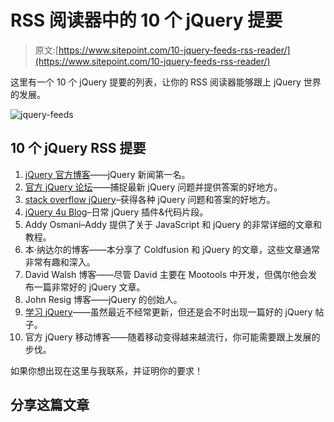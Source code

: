 # RSS 阅读器中的 10 个 jQuery 提要

> 原文:[https://www.sitepoint.com/10-jquery-feeds-rss-reader/](https://www.sitepoint.com/10-jquery-feeds-rss-reader/)

这里有一个 10 个 jQuery 提要的列表，让你的 RSS 阅读器能够跟上 jQuery 世界的发展。

![jquery-feeds](../Images/5628ee45ef3e341dcbc493d8d67e50d6.png "jquery-feeds")

## 10 个 jQuery RSS 提要

1.  [jQuery 官方博客](http://jquery.com/blog/feed/)——jQuery 新闻第一名。
2.  [官方 jQuery 论坛](http://forum.jquery.com/using-jquery/feed)——捕捉最新 jQuery 问题并提供答案的好地方。
3.  [stack overflow jQuery](http://stackoverflow.com/feeds/tag?tagnames=jquery&sort=newest)–获得各种 jQuery 问题和答案的好地方。
4.  [jQuery 4u Blog](http://www.jquery4u/feed/)–日常 jQuery 插件&代码片段。
5.  Addy Osmani–Addy 提供了关于 JavaScript 和 jQuery 的非常详细的文章和教程。
6.  本·纳达尔的博客——本分享了 Coldfusion 和 jQuery 的文章，这些文章通常非常有趣和深入。
7.  David Walsh 博客——尽管 David 主要在 Mootools 中开发，但偶尔他会发布一篇非常好的 jQuery 文章。
8.  John Resig 博客——jQuery 的创始人。
9.  [学习 jQuery](http://feeds.feedburner.com/LearningJquery)——虽然最近不经常更新，但还是会不时出现一篇好的 jQuery 帖子。
10.  官方 jQuery 移动博客——随着移动变得越来越流行，你可能需要跟上发展的步伐。

如果你想出现在这里与我联系，并证明你的要求！

## 分享这篇文章